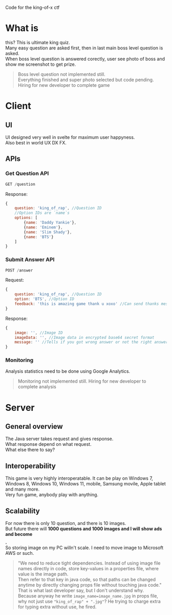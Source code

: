 Code for the king-of-x ctf

# What is
this? This is ultimate king quiz.  
Many easy question are asked first, then in last main boss level question is asked.  
When boss level question is answered corectly, user see photo of boss and show me screenshot to get prize.  
<!--最终关卡的问题是“谁是流行音乐之王”。I think "papa john" can be option for extra funny.-->
>Boss level question not implemented still.   
>Everything finished and super photo selected but code pending. Hiring for new developer to complete game
# Client
## UI
UI designed very well in svelte for maximum user happyness.  
Also best in world UX DX FX. 
## APIs
### Get Question API
```javascript
GET /question
```

Response:
```javascript
{
    question: 'king_of_rap', //Question ID
    //Option IDs are `name`s
    options: [
        {name: 'Daddy Yankie'},
        {name: 'Eminem'},
        {name: 'Slim Shady'},
        {name: 'BTS'}
    ]
}
```

### Submit Answer API
```javascript
POST /answer
```

Request:
```javascript
{
    question: 'king_of_rap', //Question ID
    option: 'BTS', //Option ID
    feedback: 'this is amazing game thank u xoxo' //Can send thanks message or happy selfie or money
}
```

Response:
```javascript
{
    image: '', //Image ID
    imageData: '', //Image data in encrypted base64 secret format
    message: '' //Tells if you got wrong answer or not the right answer
}
```

### Monitoring
Analysis statistics need to be done using Google Analytics.  
>Monitoring not implemented still. Hiring for new developer to complete analysis

# Server

## General overview
The Java server takes request and gives response.  
What response depend on what request.  
What else there to say?

## Interoperability
This game is very highly interoperatable. It can be play on Windows 7, Windows 8, Windows 10, Windows 11, mobile, Samsung movile, Apple tablet and many more.  
Very fun game, anybody play with anything.

## Scalability
For now there is only 10 question, and there is 10 images.  
But future there will **1000 questions and 1000 images and I will show ads and become $$$$.**  
So storing image on my PC willn't scale. I need to move image to Microsoft AWS or such.

>"We need to reduce tight dependencies. Instead of using image file names directly in code, store key-values in a properties file, where value is the image path.  
>Then refer to that key in java code, so that paths can be changed anytime by directly changing props file without touching java code."  
That is what last developer say, but I don't understand why.  
Because anyway he write `image_name=image_name.jpg` in props file, why not just use `"king_of_rap" + ".jpg"`? He trying to charge extra for typing extra without use, he fired.  
<!--Anyway I not the kind to cry upon spilt milk or fix unbroken milk, so [I do it his way anyway](https://stackoverflow.com/a/22370284)-->